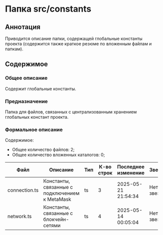 # Папка src/constants

## Аннотация

Приводится описание папки, содержащей глобальные константы проекта (содержится также
краткое резюме по вложенным файлам и папкам).

## Содержимое

### Общее описание

Содержит глобальные константы.

### Предназначение

Папка для файлов, связанных с централизованным хранением глобальных констант проекта.

### Формальное описание

Содержимое:
* Общее количество файлов: 2;
* Общее количество вложенных каталогов: 0;

| Файл          | Описание                                       | Тип | К-во строк | Последнее изменение | Звезды    |
|---------------|------------------------------------------------|-----|------------|---------------------|-----------|
| connection.ts | Константы, связанные с подключением к MetaMask | ts  | 3          | 2025-05-21 21:54:34 | Нет звезд |
| network.ts    | Константы, связанные с блокчейн-сетями         | ts  | 4          | 2025-05-14 00:05:04 | Нет звезд |


